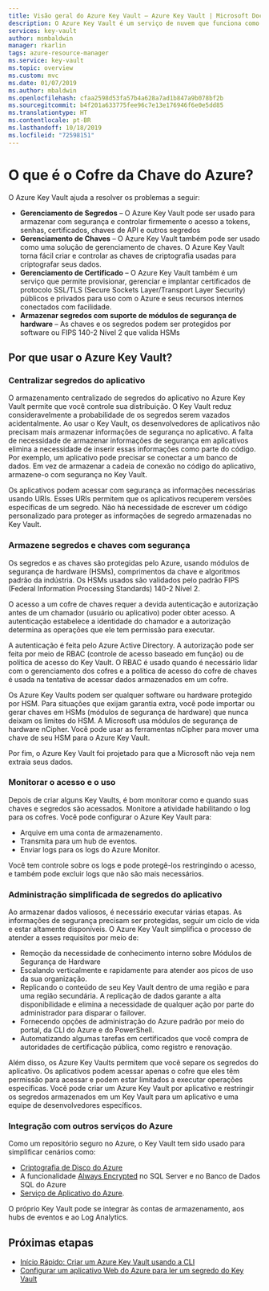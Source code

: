 ```yaml
---
title: Visão geral do Azure Key Vault – Azure Key Vault | Microsoft Docs
description: O Azure Key Vault é um serviço de nuvem que funciona como um repositório de segredos seguro.
services: key-vault
author: msmbaldwin
manager: rkarlin
tags: azure-resource-manager
ms.service: key-vault
ms.topic: overview
ms.custom: mvc
ms.date: 01/07/2019
ms.author: mbaldwin
ms.openlocfilehash: cfaa2598d53fa57b4a628a7ad1b847a9b078bf2b
ms.sourcegitcommit: b4f201a633775fee96c7e13e176946f6e0e5dd85
ms.translationtype: HT
ms.contentlocale: pt-BR
ms.lasthandoff: 10/18/2019
ms.locfileid: "72598151"
---
```

# <a name="what-is-azure-key-vault"></a>O que é o Cofre da Chave do Azure?

O Azure Key Vault ajuda a resolver os problemas a seguir:

- **Gerenciamento de Segredos** – O Azure Key Vault pode ser usado para armazenar com segurança e controlar firmemente o acesso a tokens, senhas, certificados, chaves de API e outros segredos
- **Gerenciamento de Chaves** – O Azure Key Vault também pode ser usado como uma solução de gerenciamento de chaves. O Azure Key Vault torna fácil criar e controlar as chaves de criptografia usadas para criptografar seus dados. 
- **Gerenciamento de Certificado** – O Azure Key Vault também é um serviço que permite provisionar, gerenciar e implantar certificados de protocolo SSL/TLS (Secure Sockets Layer/Transport Layer Security) públicos e privados para uso com o Azure e seus recursos internos conectados com facilidade. 
- **Armazenar segredos com suporte de módulos de segurança de hardware** – As chaves e os segredos podem ser protegidos por software ou FIPS 140-2 Nível 2 que valida HSMs

## <a name="why-use-azure-key-vault"></a>Por que usar o Azure Key Vault?

### <a name="centralize-application-secrets"></a>Centralizar segredos do aplicativo

O armazenamento centralizado de segredos do aplicativo no Azure Key Vault permite que você controle sua distribuição. O Key Vault reduz consideravelmente a probabilidade de os segredos serem vazados acidentalmente. Ao usar o Key Vault, os desenvolvedores de aplicativos não precisam mais armazenar informações de segurança no aplicativo. A falta de necessidade de armazenar informações de segurança em aplicativos elimina a necessidade de inserir essas informações como parte do código. Por exemplo, um aplicativo pode precisar se conectar a um banco de dados. Em vez de armazenar a cadeia de conexão no código do aplicativo, armazene-o com segurança no Key Vault.

Os aplicativos podem acessar com segurança as informações necessárias usando URIs. Esses URIs permitem que os aplicativos recuperem versões específicas de um segredo. Não há necessidade de escrever um código personalizado para proteger as informações de segredo armazenadas no Key Vault.

### <a name="securely-store-secrets-and-keys"></a>Armazene segredos e chaves com segurança

Os segredos e as chaves são protegidas pelo Azure, usando módulos de segurança de hardware (HSMs), comprimentos da chave e algoritmos padrão da indústria. Os HSMs usados são validados pelo padrão FIPS (Federal Information Processing Standards) 140-2 Nível 2.

O acesso a um cofre de chaves requer a devida autenticação e autorização antes de um chamador (usuário ou aplicativo) poder obter acesso. A autenticação estabelece a identidade do chamador e a autorização determina as operações que ele tem permissão para executar.

A autenticação é feita pelo Azure Active Directory. A autorização pode ser feita por meio de RBAC (controle de acesso baseado em função) ou de política de acesso do Key Vault. O RBAC é usado quando é necessário lidar com o gerenciamento dos cofres e a política de acesso do cofre de chaves é usada na tentativa de acessar dados armazenados em um cofre.

Os Azure Key Vaults podem ser qualquer software ou hardware protegido por HSM. Para situações que exijam garantia extra, você pode importar ou gerar chaves em HSMs (módulos de segurança de hardware) que nunca deixam os limites do HSM. A Microsoft usa módulos de segurança de hardware nCipher. Você pode usar as ferramentas nCipher para mover uma chave de seu HSM para o Azure Key Vault.

Por fim, o Azure Key Vault foi projetado para que a Microsoft não veja nem extraia seus dados.

### <a name="monitor-access-and-use"></a>Monitorar o acesso e o uso

Depois de criar alguns Key Vaults, é bom monitorar como e quando suas chaves e segredos são acessados. Monitore a atividade habilitando o log para os cofres. Você pode configurar o Azure Key Vault para:

- Arquive em uma conta de armazenamento.
- Transmita para um hub de eventos.
- Enviar logs para os logs do Azure Monitor.

Você tem controle sobre os logs e pode protegê-los restringindo o acesso, e também pode excluir logs que não são mais necessários.

### <a name="simplified-administration-of-application-secrets"></a>Administração simplificada de segredos do aplicativo

Ao armazenar dados valiosos, é necessário executar várias etapas. As informações de segurança precisam ser protegidas, seguir um ciclo de vida e estar altamente disponíveis. O Azure Key Vault simplifica o processo de atender a esses requisitos por meio de:

- Remoção da necessidade de conhecimento interno sobre Módulos de Segurança de Hardware
- Escalando verticalmente e rapidamente para atender aos picos de uso da sua organização.
- Replicando o conteúdo de seu Key Vault dentro de uma região e para uma região secundária. A replicação de dados garante a alta disponibilidade e elimina a necessidade de qualquer ação por parte do administrador para disparar o failover.
- Fornecendo opções de administração do Azure padrão por meio do portal, da CLI do Azure e do PowerShell.
- Automatizando algumas tarefas em certificados que você compra de autoridades de certificação pública, como registro e renovação.

Além disso, os Azure Key Vaults permitem que você separe os segredos do aplicativo. Os aplicativos podem acessar apenas o cofre que eles têm permissão para acessar e podem estar limitados a executar operações específicas. Você pode criar um Azure Key Vault por aplicativo e restringir os segredos armazenados em um Key Vault para um aplicativo e uma equipe de desenvolvedores específicos.

### <a name="integrate-with-other-azure-services"></a>Integração com outros serviços do Azure

Como um repositório seguro no Azure, o Key Vault tem sido usado para simplificar cenários como:
-  [Criptografia de Disco do Azure](../security/fundamentals/encryption-overview.md)
-  A funcionalidade [Always Encrypted]( https://docs.microsoft.com/sql/relational-databases/security/encryption/always-encrypted-database-engine) no SQL Server e no Banco de Dados SQL do Azure
- [Serviço de Aplicativo do Azure]( https://docs.microsoft.com/azure/app-service/web-sites-purchase-ssl-web-site). 

O próprio Key Vault pode se integrar às contas de armazenamento, aos hubs de eventos e ao Log Analytics.

## <a name="next-steps"></a>Próximas etapas

- [Início Rápido: Criar um Azure Key Vault usando a CLI](quick-create-cli.md)
- [Configurar um aplicativo Web do Azure para ler um segredo do Key Vault](tutorial-web-application-keyvault.md)
